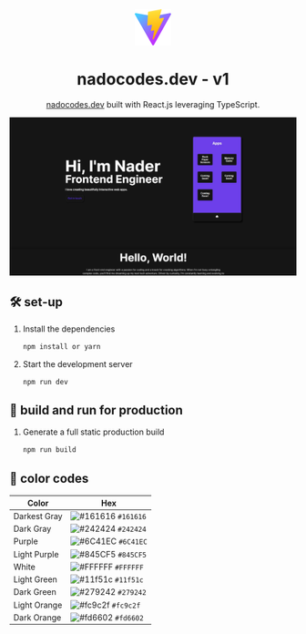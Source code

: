 <p align="center">
  <img src="./public/vite.svg"/>
</p>
<h1 align="center">
  nadocodes.dev - v1
</h1>
<p align="center">
  <a href="https://nadocodes.dev" target="_blank">nadocodes.dev</a> built with React.js leveraging TypeScript.
</p>

<img width="1306" alt="Screen Shot 2021-03-15 at 8 29 18 PM" src="./src/assets/portfolio2023Screenshot.jpg">

## 🛠 set-up

1. Install the dependencies

   ```sh
   npm install or yarn
   ```

2. Start the development server

   ```sh
   npm run dev
   ```

## 🚀 build and run for production

1. Generate a full static production build

   ```sh
   npm run build
   ```


## 🎨 color codes

| Color          | Hex                                                                |
| -------------- | ------------------------------------------------------------------ |
| Darkest Gray   | ![#161616](https://via.placeholder.com/10/161616?text=+) `#161616` |
| Dark Gray      | ![#242424](https://via.placeholder.com/10/242424?text=+) `#242424` |
| Purple         | ![#6C41EC](https://via.placeholder.com/10/6C41EC?text=+) `#6C41EC` |
| Light Purple   | ![#845CF5](https://via.placeholder.com/10/845CF5?text=+) `#845CF5` |
| White          | ![#FFFFFF](https://via.placeholder.com/10/FFFFFF?text=+) `#FFFFFF` |
| Light Green    | ![#11f51c](https://via.placeholder.com/10/11f51c?text=+) `#11f51c` |
| Dark Green     | ![#279242](https://via.placeholder.com/10/279242?text=+) `#279242` |
| Light Orange   | ![#fc9c2f](https://via.placeholder.com/10/fc9c2f?text=+) `#fc9c2f` |
| Dark Orange    | ![#fd6602](https://via.placeholder.com/10/fd6602?text=+) `#fd6602` |